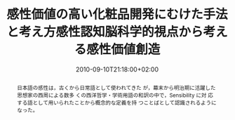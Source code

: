 ---
members: ["PLevy"]
slug: kansei-science-and-kansei-value-creation-through-kansei-behavioral-and-Brain-Sciences
title: "感性価値の高い化粧品開発にむけた手法と考え方感性認知脳科学的視点から考える感性価値創造"
layout: single
searchFilter: Publication
searchWeight: 8
publitype: article
subsection: paper
kansei: true
researchpage: true
research: 
    -  kansei
institution:
    logo: TUe
    short: 'TU/e'
    name: "Eindhoven University of Technology"
    web: "https://www.tue.nl/en/"
    colo: "#c72125"
chaire: false
date: 2010-09-10T21:18:00+02:00
citation:
    authors:
        1: ["Yamanaka", "Toshimasa", "T."]
        2: ["Levy", "Pierre", "P."]
    year: 2010
    title: "感性価値の高い化粧品開発にむけた手法と考え方 感性認知脳科学的視点から考える感性価値創造 [Kansei Science and Kansei Value Creation through Kansei, Behavioral and Brain Sciences]"
    journal: "Cosmetic Stage"
    number: 4
    volume: 33
    firstpage: "1"
    lastpage: "11"
    language: "ja-JP"
reference: "Yamanaka, T., & Lévy, P. (2010). 感性価値の高い化粧品開発にむけた手法と考え方 感性認知脳科学的視点から考える感性価値創造 [Kansei Science and Kansei Value Creation through Kansei, Behavioral and Brain Sciences]. Cosmetic Stage. 4(33), 1-11"
abstract: "日本語の感性は，古くから日常語として使われてきた が，幕末から明治期に活躍した思想家の西周による数多 くの西洋哲学・学術用語の和訳の中で，Sensibility に対 応する語として用いられたことから概念的な定義を持 つことばとして認識されるようになった。"
link:
    1: ["paper", "paper", "https://1drv.ms/b/s!AnQx_v88q65Qv4QWEnt6jFWfnsxq-w?e=UOXEJv"]
---